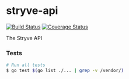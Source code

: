 # stryve-api

[![Build Status](https://travis-ci.org/stryveapp/stryve-api.svg?branch=master)](https://travis-ci.org/stryveapp/stryve-api)
[![Coverage Status](https://coveralls.io/repos/github/stryveapp/stryve-api/badge.svg?branch=master)](https://coveralls.io/github/stryveapp/stryve-api?branch=master)

The Stryve API

### Tests

```bash
# Run all tests
$ go test $(go list ./... | grep -v /vendor/)
```
